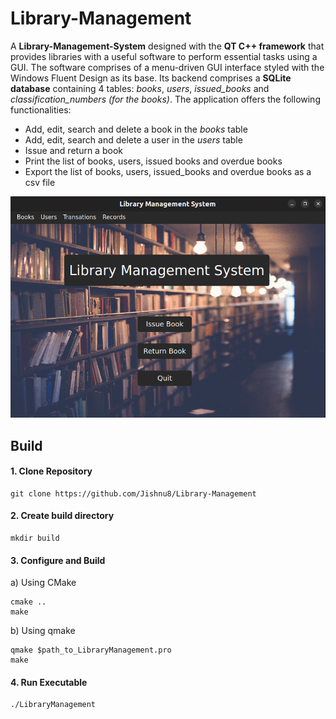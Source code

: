 # Library-Management
A **Library-Management-System** designed with the **QT C++ framework** that provides libraries with a useful software to perform essential tasks using a GUI. The software comprises of a menu-driven GUI interface styled with the Windows Fluent Design as its base. Its backend comprises a **SQLite database** containing 4 tables: *books*, *users*, *issued_books* and *classification_numbers (for the books)*. The application offers the following functionalities:
- Add, edit, search and delete a book in the *books* table
- Add, edit, search and delete a user in the *users* table
- Issue and return a book
- Print the list of books, users, issued books and overdue books
- Export the list of books, users, issued_books and overdue books as a csv file

<img src="https://github.com/Jishnu8/Library-Management/blob/main/data/library_management.png" width="700" height="Auto">

## Build
#### 1. Clone Repository
```
git clone https://github.com/Jishnu8/Library-Management
```
#### 2. Create build directory
```
mkdir build
```
#### 3. Configure and Build

a) Using CMake
```
cmake ..
make
```
b) Using qmake
```
qmake $path_to_LibraryManagement.pro
make
```
#### 4. Run Executable
```
./LibraryManagement
```
